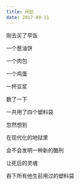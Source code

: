 ```yaml
---
title: 闲扯
date: 2017-09-11
---
```

刚去买了早饭

一个葱油饼

一个肉包

一个鸡蛋

一杯豆浆

数了一下

一共用了四个塑料袋

忽然想到

在现代化的地狱里

会不会发明一种新的酷刑

让死后的灵魂

吞下所有他生前用过的塑料袋

